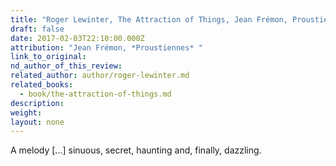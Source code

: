 ```yaml
---
title: "Roger Lewinter, The Attraction of Things, Jean Frémon, Proustiennes "
draft: false
date: 2017-02-03T22:10:00.000Z
attribution: "Jean Frémon, *Proustiennes* "
link_to_original:
nd_author_of_this_review:
related_author: author/roger-lewinter.md
related_books:
  - book/the-attraction-of-things.md
description:
weight:
layout: none
---
```

A melody [...] sinuous, secret, haunting and, finally, dazzling.

